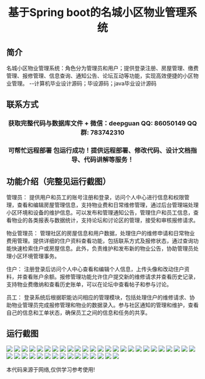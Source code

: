 <p><h1 align="center">基于Spring boot的名城小区物业管理系统</h1></p>

## 简介
名城小区物业管理系统：角色分为管理员和用户；提供登录注册、房屋管理、缴费管理、报修管理、信息查询、通知公告、论坛互动等功能，实现高效便捷的小区物业管理。    --计算机毕业设计源码；毕设源码；java毕业设计源码


## 联系方式
<p><h3 align="center">获取完整代码与数据库文件 + 微信：deepguan QQ: 86050149 QQ群: 783742310</h3></p>
<p><h3 align="center">可帮忙远程部署 包运行成功！提供远程部署、修改代码、设计文档指导、代码讲解等服务！</h3></p>

## 功能介绍（完整见运行截图）
管理员： 提供用户和员工的账号注册和登录，访问个人中心进行信息和权限管理，查看和编辑房屋管理信息，支持物业费和日常维修管理，通过后台管理端处理小区环境和设备的维护信息。可以发布和管理通知公告，管理住户和员工信息，查看物业的各类报表与数据统计，支持论坛和讨论区的管理，接受和审核报修请求。

物业管理员： 管理社区的房屋信息和用户数据，处理住户的维修申请和日常物业费用管理。提供详细的住户资料查看功能，包括联系方式及报修状态，通过查询功能快速检索住户或房屋信息。此外，负责维护和发布新的物业公告，协助管理员处理小区环境管理事务。

住户： 注册登录后访问个人中心查看和编辑个人信息，上传头像和改动住户资料，并查看账户余额。报修管理功能允许住户提交新的维修请求并查看历史记录，支持物业费缴纳和查看历史账单，可以在论坛中查看帖子和参与讨论。

员工： 登录系统后根据职能访问相应的管理模块，包括处理住户的维修请求、协助物业管理员完成报修管理和物业的数据录入。参与社区通知的管理和维护，查看自己的信息和工单状态，确保员工之间的信息和任务的共享。


## 运行截图
![](img/001.jpg)
![](img/002.jpg)
![](img/003.jpg)
![](img/004.jpg)
![](img/005.jpg)
![](img/006.jpg)
![](img/007.jpg)
![](img/008.jpg)
![](img/009.jpg)
![](img/010.jpg)
![](img/011.jpg)
![](img/012.jpg)
![](img/013.jpg)
![](img/014.jpg)
![](img/015.jpg)
![](img/016.jpg)
![](img/017.jpg)
![](img/018.jpg)
![](img/019.jpg)
![](img/020.jpg)
![](img/021.jpg)
![](img/022.jpg)
![](img/023.jpg)
![](img/024.jpg)
![](img/025.jpg)
![](img/026.jpg)
![](img/027.jpg)
![](img/028.jpg)
![](img/029.jpg)
![](img/030.jpg)
![](img/031.jpg)
![](img/032.jpg)
![](img/033.jpg)
![](img/034.jpg)
![](img/035.jpg)
![](img/036.jpg)
![](img/037.jpg)
![](img/038.jpg)
![](img/039.jpg)
![](img/040.jpg)

<p>本代码来源于网络,仅供学习参考使用!</p>

